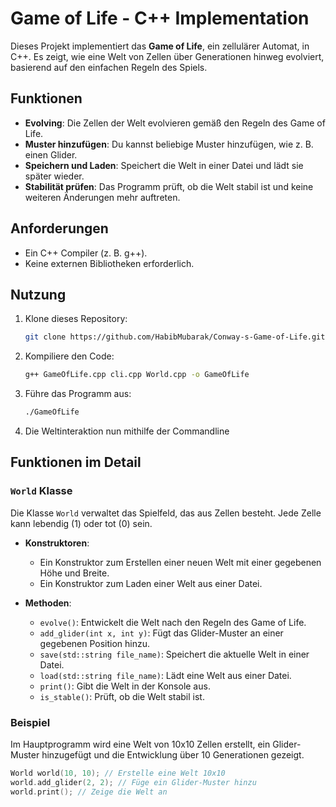 # Game of Life - C++ Implementation

Dieses Projekt implementiert das **Game of Life**, ein zellulärer Automat, in C++. Es zeigt, wie eine Welt von Zellen über Generationen hinweg evolviert, basierend auf den einfachen Regeln des Spiels.

## Funktionen

- **Evolving**: Die Zellen der Welt evolvieren gemäß den Regeln des Game of Life.
- **Muster hinzufügen**: Du kannst beliebige Muster hinzufügen, wie z. B. einen Glider.
- **Speichern und Laden**: Speichert die Welt in einer Datei und lädt sie später wieder.
- **Stabilität prüfen**: Das Programm prüft, ob die Welt stabil ist und keine weiteren Änderungen mehr auftreten.

## Anforderungen

- Ein C++ Compiler (z. B. g++).
- Keine externen Bibliotheken erforderlich.

## Nutzung

1. Klone dieses Repository:

    ```bash
    git clone https://github.com/HabibMubarak/Conway-s-Game-of-Life.git
    ```

2. Kompiliere den Code:

    ```bash
    g++ GameOfLife.cpp cli.cpp World.cpp -o GameOfLife
    ```

3. Führe das Programm aus:

    ```bash
    ./GameOfLife
    ```

4. Die Weltinteraktion nun mithilfe der Commandline

## Funktionen im Detail

### `World` Klasse

Die Klasse `World` verwaltet das Spielfeld, das aus Zellen besteht. Jede Zelle kann lebendig (1) oder tot (0) sein.

- **Konstruktoren**: 
    - Ein Konstruktor zum Erstellen einer neuen Welt mit einer gegebenen Höhe und Breite.
    - Ein Konstruktor zum Laden einer Welt aus einer Datei.

- **Methoden**:
    - `evolve()`: Entwickelt die Welt nach den Regeln des Game of Life.
    - `add_glider(int x, int y)`: Fügt das Glider-Muster an einer gegebenen Position hinzu.
    - `save(std::string file_name)`: Speichert die aktuelle Welt in einer Datei.
    - `load(std::string file_name)`: Lädt eine Welt aus einer Datei.
    - `print()`: Gibt die Welt in der Konsole aus.
    - `is_stable()`: Prüft, ob die Welt stabil ist.

### Beispiel

Im Hauptprogramm wird eine Welt von 10x10 Zellen erstellt, ein Glider-Muster hinzugefügt und die Entwicklung über 10 Generationen gezeigt.

```cpp
World world(10, 10); // Erstelle eine Welt 10x10
world.add_glider(2, 2); // Füge ein Glider-Muster hinzu
world.print(); // Zeige die Welt an
